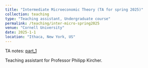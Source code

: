 ```yaml
---
title: "Intermediate Microeconomic Theory (TA for spring 2025)"
collection: teaching
type: "Teaching assistant, Undergraduate course"
permalink: /teaching/inter-micro-spring2025
venue: "Cornell University"
date: 2025-1-1
location: "Ithaca, New York, US"
---
```


TA notes: [part_1](../_pdfs/intro-micro-ta-note-part1.pdf)

Teaching assistant for Professor Philipp Kircher.
